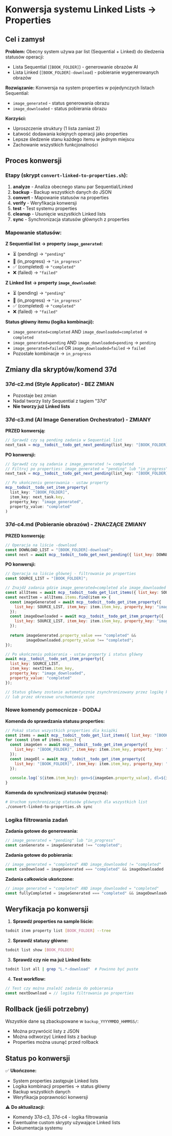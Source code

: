 # Konwersja systemu Linked Lists → Properties

## Cel i zamysł

**Problem:** Obecny system używa par list (Sequential + Linked) do śledzenia statusów operacji:
- Lista Sequential (`[BOOK_FOLDER]`) - generowanie obrazów AI 
- Lista Linked (`[BOOK_FOLDER]-download`) - pobieranie wygenerowanych obrazów

**Rozwiązanie:** Konwersja na system properties w pojedynczych listach Sequential:
- `image_generated` - status generowania obrazu
- `image_downloaded` - status pobierania obrazu

**Korzyści:**
- Uproszczenie struktury (1 lista zamiast 2)
- Łatwość dodawania kolejnych operacji jako properties
- Lepsze śledzenie stanu każdego itemu w jednym miejscu
- Zachowanie wszystkich funkcjonalności

## Proces konwersji

### Etapy (skrypt `convert-linked-to-properties.sh`):

1. **analyze** - Analiza obecnego stanu par Sequential/Linked
2. **backup** - Backup wszystkich danych do JSON
3. **convert** - Mapowanie statusów na properties
4. **verify** - Weryfikacja konwersji
5. **test** - Test systemu properties
6. **cleanup** - Usunięcie wszystkich Linked lists
7. **sync** - Synchronizacja statusów głównych z properties

### Mapowanie statusów:

**Z Sequential list → property `image_generated`:**
- ⏳ (pending) → `"pending"`
- 🔄 (in_progress) → `"in_progress"`
- ✅ (completed) → `"completed"`
- ❌ (failed) → `"failed"`

**Z Linked list → property `image_downloaded`:**
- ⏳ (pending) → `"pending"`
- 🔄 (in_progress) → `"in_progress"`
- ✅ (completed) → `"completed"`
- ❌ (failed) → `"failed"`

**Status główny itemu (logika kombinacji):**
- `image_generated=completed` AND `image_downloaded=completed` → `completed`
- `image_generated=pending` AND `image_downloaded=pending` → `pending`
- `image_generated=failed` OR `image_downloaded=failed` → `failed`
- Pozostałe kombinacje → `in_progress`

## Zmiany dla skryptów/komend 37d

### 37d-c2.md (Style Applicator) - BEZ ZMIAN
- Pozostaje bez zmian
- Nadal tworzy listy Sequential z tagiem "37d"
- **Nie tworzy już Linked lists**

### 37d-c3.md (AI Image Generation Orchestrator) - ZMIANY

**PRZED konwersją:**
```javascript
// Sprawdź czy są pending zadania w Sequential list
next_task = mcp__todoit__todo_get_next_pending(list_key: "[BOOK_FOLDER]")
```

**PO konwersji:**
```javascript
// Sprawdź czy są zadania z image_generated != completed
// Filtruj po properties: image_generated = "pending" lub "in_progress"
next_task = mcp__todoit__todo_get_next_pending(list_key: "[BOOK_FOLDER]")

// Po ukończeniu generowania - ustaw property
mcp__todoit__todo_set_item_property(
  list_key: "[BOOK_FOLDER]",
  item_key: next_task.key,
  property_key: "image_generated",
  property_value: "completed"
)
```

### 37d-c4.md (Pobieranie obrazów) - ZNACZĄCE ZMIANY

**PRZED konwersją:**
```javascript
// Operacja na liście -download
const DOWNLOAD_LIST = "[BOOK_FOLDER]-download";
const next = await mcp__todoit__todo_get_next_pending({ list_key: DOWNLOAD_LIST });
```

**PO konwersji:**
```javascript
// Operacja na liście głównej - filtrowanie po properties
const SOURCE_LIST = "[BOOK_FOLDER]";

// Znajdź zadania gdzie image_generated=completed ale image_downloaded != completed
const allItems = await mcp__todoit__todo_get_list_items({ list_key: SOURCE_LIST });
const nextItem = allItems.items.find(item => {
  const imageGenerated = await mcp__todoit__todo_get_item_property({
    list_key: SOURCE_LIST, item_key: item.item_key, property_key: "image_generated"
  });
  const imageDownloaded = await mcp__todoit__todo_get_item_property({
    list_key: SOURCE_LIST, item_key: item.item_key, property_key: "image_downloaded"
  });
  
  return imageGenerated.property_value === "completed" && 
         imageDownloaded.property_value !== "completed";
});

// Po ukończeniu pobierania - ustaw property i status główny
await mcp__todoit__todo_set_item_property({
  list_key: SOURCE_LIST,
  item_key: nextItem.item_key,
  property_key: "image_downloaded", 
  property_value: "completed"
});

// Status główny zostanie automatycznie zsynchronizowany przez logikę kombinacji
// lub przez okresowe uruchomienie sync
```

### Nowe komendy pomocnicze - DODAJ

**Komenda do sprawdzania statusu properties:**
```javascript
// Pokaż status wszystkich properties dla książki
const items = await mcp__todoit__todo_get_list_items({ list_key: "[BOOK_FOLDER]" });
for (const item of items.items) {
  const imageGen = await mcp__todoit__todo_get_item_property({
    list_key: "[BOOK_FOLDER]", item_key: item.item_key, property_key: "image_generated"
  });
  const imageDl = await mcp__todoit__todo_get_item_property({
    list_key: "[BOOK_FOLDER]", item_key: item.item_key, property_key: "image_downloaded"  
  });
  
  console.log(`${item.item_key}: gen=${imageGen.property_value}, dl=${imageDl.property_value}`);
}
```

**Komenda do synchronizacji statusów (ręczna):**
```bash
# Uruchom synchronizację statusów głównych dla wszystkich list
./convert-linked-to-properties.sh sync
```

### Logika filtrowania zadań

**Zadania gotowe do generowania:**
```javascript
// image_generated = "pending" lub "in_progress"
const canGenerate = imageGenerated !== "completed";
```

**Zadania gotowe do pobierania:**
```javascript  
// image_generated = "completed" AND image_downloaded != "completed"
const canDownload = imageGenerated === "completed" && imageDownloaded !== "completed";
```

**Zadania całkowicie ukończone:**
```javascript
// image_generated = "completed" AND image_downloaded = "completed"
const fullyCompleted = imageGenerated === "completed" && imageDownloaded === "completed";
```

## Weryfikacja po konwersji

1. **Sprawdź properties na sample liście:**
```bash
todoit item property list [BOOK_FOLDER] --tree
```

2. **Sprawdź statusy główne:**
```bash
todoit list show [BOOK_FOLDER]
```

3. **Sprawdź czy nie ma już Linked lists:**
```bash
todoit list all | grep "L.*-download"  # Powinno być puste
```

4. **Test workflow:**
```javascript
// Test czy można znaleźć zadania do pobierania
const nextDownload = // logika filtrowania po properties
```

## Rollback (jeśli potrzebny)

Wszystkie dane są zbackupowane w `backup_YYYYMMDD_HHMMSS/`:
- Można przywrócić listy z JSON
- Można odtworzyć Linked lists z backup
- Properties można usunąć przed rollback

## Status po konwersji

✅ **Ukończone:**
- System properties zastępuje Linked lists
- Logika kombinacji properties → status główny
- Backup wszystkich danych
- Weryfikacja poprawności konwersji

⚠️ **Do aktualizacji:**
- Komendy 37d-c3, 37d-c4 - logika filtrowania
- Ewentualne custom skrypty używające Linked lists
- Dokumentacja systemu